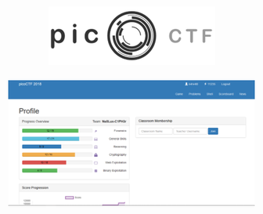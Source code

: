 
<p align="center"><img src="Files/picoctf_logo.png"></p>

``` shell

```

<p align="center"><img src="Files/profile.png"></p>
